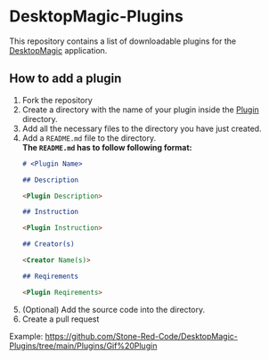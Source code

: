 # DesktopMagic-Plugins

This repository contains a list of downloadable plugins for the [DesktopMagic](https://github.com/Stone-Red-Code/DesktopMagic) application.


## How to add a plugin

1. Fork the repository
1. Create a directory with the name of your plugin inside the [Plugin](https://github.com/Stone-Red-Code/DesktopMagic-Plugins/tree/main/Plugins) directory.
1. Add all the necessary files to the directory you have just created.
1. Add a `README.md` file to the directory.\
    **The `README.md` has to follow following format:**
    ```md
    # <Plugin Name>

    ## Description

    <Plugin Description>

    ## Instruction

    <Plugin Instruction>

    ## Creator(s)

    <Creator Name(s)>

    ## Reqirements

    <Plugin Reqirements>
    ```
1. (Optional) Add the source code into the directory.
1. Create a pull request

Example: https://github.com/Stone-Red-Code/DesktopMagic-Plugins/tree/main/Plugins/Gif%20Plugin
